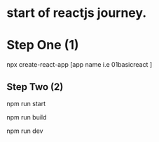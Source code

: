 # start of reactjs journey.

<h1>Step One (1)</h1>

<p> npx create-react-app [app name i.e 01basicreact ] </p>
 
 <h2> Step Two (2)</h2>

 <p> npm run start </p>

 <p> npm run build </p>

 <p> npm run dev </p>